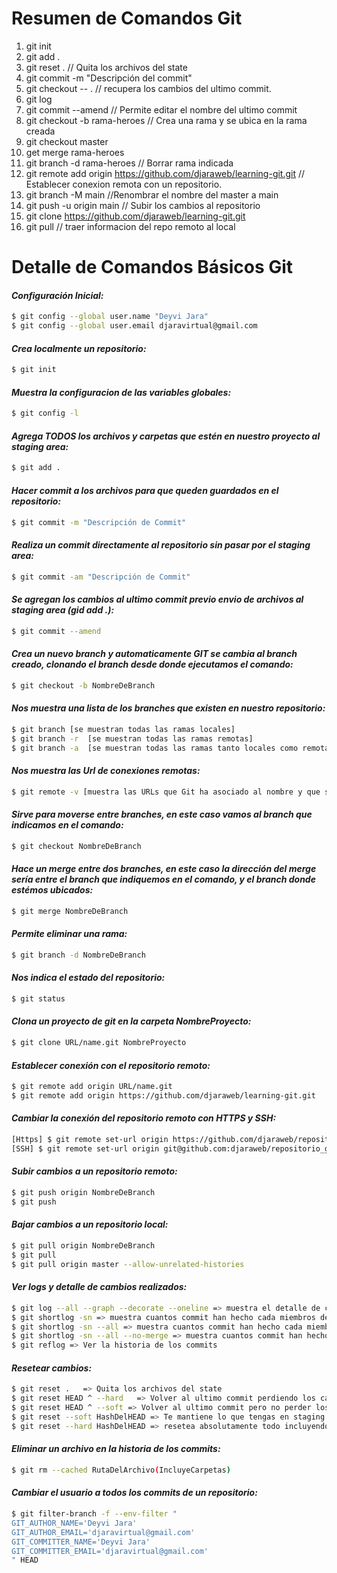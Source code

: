 # Resumen de Comandos Git

1. git init
2. git add .
3. git reset . // Quita los archivos del state
4. git commit -m "Descripción del commit"
5. git checkout -- . // recupera los cambios del ultimo commit.
6. git log
7. git commit --amend // Permite editar el nombre del ultimo commit
8. git checkout -b rama-heroes // Crea una rama y se ubica en la rama creada
9. git checkout master
10. get merge rama-heroes
11. git branch -d rama-heroes // Borrar rama indicada
12. git remote add origin https://github.com/djaraweb/learning-git.git // Establecer conexion remota con un repositorio.
13. git branch -M main //Renombrar el nombre del master a main
14. git push -u origin main // Subir los cambios al repositorio
15. git clone https://github.com/djaraweb/learning-git.git
16. git pull // traer informacion del repo remoto al local

# Detalle de Comandos Básicos Git

#### _**Configuración Inicial:**_

```sh
$ git config --global user.name "Deyvi Jara"
$ git config --global user.email djaravirtual@gmail.com
```

#### _**Crea localmente un repositorio:**_

```sh
$ git init
```

#### _**Muestra la configuracion de las variables globales:**_

```sh
$ git config -l
```

#### _**Agrega TODOS los archivos y carpetas que estén en nuestro proyecto al staging area:**_

```sh
$ git add .
```

#### _**Hacer commit a los archivos para que queden guardados en el repositorio:**_

```sh
$ git commit -m "Descripción de Commit"
```

#### _**Realiza un commit directamente al repositorio sin pasar por el staging area:**_

```sh
$ git commit -am "Descripción de Commit"
```

#### _**Se agregan los cambios al ultimo commit previo envio de archivos al staging area (gid add .):**_

```sh
$ git commit --amend
```

#### _**Crea un nuevo branch y automaticamente GIT se cambia al branch creado, clonando el branch desde donde ejecutamos el comando:**_

```sh
$ git checkout -b NombreDeBranch
```

#### _**Nos muestra una lista de los branches que existen en nuestro repositorio:**_

```sh
$ git branch [se muestran todas las ramas locales]
$ git branch -r  [se muestran todas las ramas remotas]
$ git branch -a  [se muestran todas las ramas tanto locales como remotas]
```


#### _**Nos muestra las Url de conexiones remotas:**_

```sh
$ git remote -v [muestra las URLs que Git ha asociado al nombre y que serán usadas al leer y escribir en ese remoto]
```

#### _**Sirve para moverse entre branches, en este caso vamos al branch que indicamos en el comando:**_

```sh
$ git checkout NombreDeBranch
```

#### _**Hace un merge entre dos branches, en este caso la dirección del merge sería entre el branch que indiquemos en el comando, y el branch donde estémos ubicados:**_

```sh
$ git merge NombreDeBranch
```

#### _**Permite eliminar una rama:**_

```sh
$ git branch -d NombreDeBranch
```

#### _**Nos indica el estado del repositorio:**_

```sh
$ git status
```

#### _**Clona un proyecto de git en la carpeta NombreProyecto:**_

```sh
$ git clone URL/name.git NombreProyecto
```

#### _**Establecer conexión con el repositorio remoto:**_

```sh
$ git remote add origin URL/name.git
$ git remote add origin https://github.com/djaraweb/learning-git.git
```

#### _**Cambiar la conexión del repositorio remoto con HTTPS y SSH:**_

```sh
[Https] $ git remote set-url origin https://github.com/djaraweb/repositorio_github.git
[SSH] $ git remote set-url origin git@github.com:djaraweb/repositorio_github.git
```

#### _**Subir cambios a un repositorio remoto:**_

```sh
$ git push origin NombreDeBranch
$ git push
```

#### _**Bajar cambios a un repositorio local:**_

```sh
$ git pull origin NombreDeBranch
$ git pull
$ git pull origin master --allow-unrelated-histories

```

#### _**Ver logs y detalle de cambios realizados:**_

```sh
$ git log --all --graph --decorate --oneline => muestra el detalle de commits en arbol.
$ git shortlog -sn => muestra cuantos commit han hecho cada miembros del equipo.
$ git shortlog -sn --all => muestra cuantos commit han hecho cada miembros del equipo hasta los que han sido eliminado
$ git shortlog -sn --all --no-merge => muestra cuantos commit han hecho cada miembros quitando los eliminados sin los merges
$ git reflog => Ver la historia de los commits
```

#### _**Resetear cambios:**_

```sh
$ git reset .   => Quita los archivos del state
$ git reset HEAD ^ --hard   => Volver al ultimo commit perdiendo los cambios actuales, Empezando de cero
$ git reset HEAD ^ --soft => Volver al ultimo commit pero no perder los cambios actuales
$ git reset --soft HashDelHEAD => Te mantiene lo que tengas en staging ahí.
$ git reset --hard HashDelHEAD => resetea absolutamente todo incluyendo lo que tengas en staging.
```

#### _**Eliminar un archivo en la historia de los commits:**_

```sh
$ git rm --cached RutaDelArchivo(IncluyeCarpetas)
```

#### _**Cambiar el usuario a todos los commits de un repositorio:**_

```sh
$ git filter-branch -f --env-filter "
GIT_AUTHOR_NAME='Deyvi Jara'
GIT_AUTHOR_EMAIL='djaravirtual@gmail.com'
GIT_COMMITTER_NAME='Deyvi Jara'
GIT_COMMITTER_EMAIL='djaravirtual@gmail.com'
" HEAD
```
